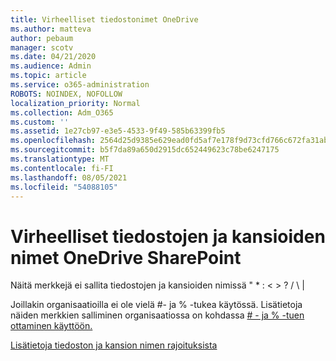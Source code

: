 ```yaml
---
title: Virheelliset tiedostonimet OneDrive
ms.author: matteva
author: pebaum
manager: scotv
ms.date: 04/21/2020
ms.audience: Admin
ms.topic: article
ms.service: o365-administration
ROBOTS: NOINDEX, NOFOLLOW
localization_priority: Normal
ms.collection: Adm_O365
ms.custom: ''
ms.assetid: 1e27cb97-e3e5-4533-9f49-585b63399fb5
ms.openlocfilehash: 2564d25d9385e629ead0fd5af7e178f9d73cfd766c672fa31abc493185786c76
ms.sourcegitcommit: b5f7da89a650d2915dc652449623c78be6247175
ms.translationtype: MT
ms.contentlocale: fi-FI
ms.lasthandoff: 08/05/2021
ms.locfileid: "54088105"
---
```

# <a name="invalid-file-and-folder-names-in-onedrive-and-sharepoint"></a>Virheelliset tiedostojen ja kansioiden nimet OneDrive SharePoint

Näitä merkkejä ei sallita tiedostojen ja kansioiden nimissä " \* : \< \> ? / \ | 
  
Joillakin organisaatioilla ei ole vielä #- ja % -tukea käytössä. Lisätietoja näiden merkkien salliminen organisaatiossa on kohdassa [# - ja % -tuen ottaminen käyttöön.](https://go.microsoft.com/fwlink/?linkid=862611) 
  
[Lisätietoja tiedoston ja kansion nimen rajoituksista](https://go.microsoft.com/fwlink/?linkid=866430)
  

